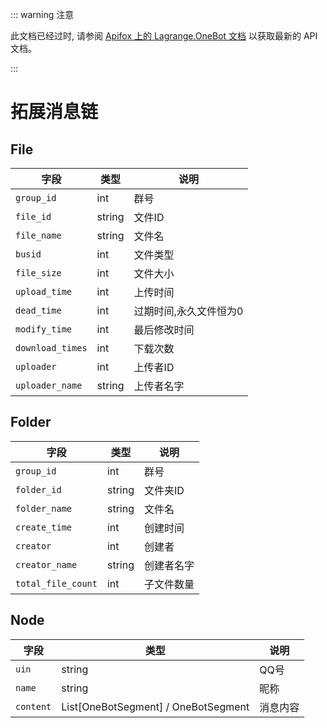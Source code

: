 ::: warning 注意

此文档已经过时, 请参阅 [Apifox 上的 Lagrange.OneBot 文档](https://lagrange-onebot.apifox.cn/) 以获取最新的 API 文档。

:::

# 拓展消息链

## File

| 字段             | 类型   | 说明                   |
| ---------------- | ------ | ---------------------- |
| `group_id`       | int    | 群号                   |
| `file_id`        | string | 文件ID                 |
| `file_name`      | string | 文件名                 |
| `busid`          | int    | 文件类型               |
| `file_size`      | int    | 文件大小               |
| `upload_time`    | int    | 上传时间               |
| `dead_time`      | int    | 过期时间,永久文件恒为0 |
| `modify_time`    | int    | 最后修改时间           |
| `download_times` | int    | 下载次数               |
| `uploader`       | int    | 上传者ID               |
| `uploader_name`  | string | 上传者名字             |

## Folder

| 字段               | 类型   | 说明       |
| ------------------ | ------ | ---------- |
| `group_id`         | int    | 群号       |
| `folder_id`        | string | 文件夹ID   |
| `folder_name`      | string | 文件名     |
| `create_time`      | int    | 创建时间   |
| `creator`          | int    | 创建者     |
| `creator_name`     | string | 创建者名字 |
| `total_file_count` | int    | 子文件数量 |

## Node

| 字段      | 类型                                | 说明     |
| --------- | ----------------------------------- | -------- |
| `uin`     | string                              | QQ号     |
| `name`    | string                              | 昵称     |
| `content` | List[OneBotSegment] / OneBotSegment | 消息内容 |
